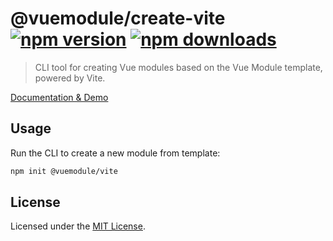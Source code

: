 # @vuemodule/create-vite [![npm version](https://img.shields.io/npm/v/@vuemodule/create-vite.svg)](https://npmjs.org/package/@vuemodule/create-vite) [![npm downloads](https://img.shields.io/npm/dm/@vuemodule/create-vite.svg)](https://npmjs.org/package/@vuemodule/create-vite)

> CLI tool for creating Vue modules based on the Vue Module template, powered by Vite.

[Documentation & Demo](https://vuemodule.org)

## Usage

Run the CLI to create a new module from template:

```bash
npm init @vuemodule/vite
```

## License

Licensed under the [MIT License](./LICENSE).
